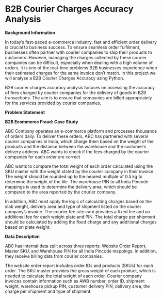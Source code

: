 # B2B Courier Charges Accuracy Analysis<br>

**Background Information**<br>

In today’s fast-paced e-commerce industry, fast and efficient order delivery is crucial to business success. To ensure seamless order fulfilment, businesses often partner with courier companies to ship their products to customers. However, managing the charges collected by these courier companies can be difficult, especially when dealing with a high volume of orders. It is one of the real-time problems B2B businesses experience when their estimated charges for the same invoice don’t match. In this project we will analyse a B2B Courier Charges Accuracy using Python.<br>

B2B courier charges accuracy analysis focuses on assessing the accuracy of fees charged by courier companies for the delivery of goods in B2B transactions. The aim is to ensure that companies are billed appropriately for the services provided by courier companies.<br>

**Problem Statement**<br>

**B2B Ecommerce Fraud: Case Study** <br>

ABC Company operates an e-commerce platform and processes thousands of orders daily. To deliver these orders, ABC has partnered with several courier companies in India, which charge them based on the weight of the products and the distance between the warehouse and the customer’s delivery address. ABC wants to check if the fees charged by the courier companies for each order are correct <br>

ABC wants to compare the total weight of each order calculated using the SKU master with the weight stated by the courier company in their invoice. The weight should be rounded up to the nearest multiple of 0.5 kg to determine the weight of the tile. The warehouse PIN to all India Pincode mappings is used to determine the delivery area, which should be compared to the area reported by the courier company.<br> 

In addition, ABC must apply the logic of calculating charges based on the slab weight, delivery area and type of shipment listed on the courier company’s invoice. The courier fee rate card provides a fixed fee and an additional fee for each weight plate and PIN. The total charge per shipment should be calculated by adding the fixed charge and any additional charges based on plate weight.<br>

**Data Description**<br>

ABC has internal data split across three reports: Website Order Report, Master SKU, and Warehouse PIN for all India Pincode mappings. In addition, they receive billing data from courier companies.<br>

The website order report includes order IDs and products (SKUs) for each order. The SKU master provides the gross weight of each product, which is needed to calculate the total weight of each order. Courier company invoices contain information such as AWB number, order ID, shipment weight, warehouse pickup PIN, customer delivery PIN, delivery area, the charge per shipment and type of shipment.
